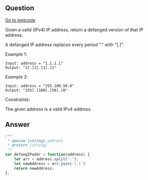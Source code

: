 ## Question

[Go to leetcode]('https://leetcode.com/problems/defanging-an-ip-address/')

Given a valid (IPv4) IP address, return a defanged version of that IP address.

A defanged IP address replaces every period "." with "[.]".

Example 1:
```
Input: address = "1.1.1.1"
Output: "1[.]1[.]1[.]1"
```

Example 2:
```
Input: address = "255.100.50.0"
Output: "255[.]100[.]50[.]0"
```

Constraints:

The given address is a valid IPv4 address.

## Answer

```js
/**
 * @param {string} address
 * @return {string}
 */
var defangIPaddr = function(address) {
    let arr = address.split('.');
    let newAddress = arr.join('[.]')
    return newAddress;
};
```